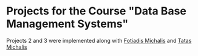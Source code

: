 # Projects for the Course "Data Base Management Systems"

Projects 2 and 3 were implemented along with [Fotiadis Michalis](https://github.com/FotiadisM) and [Tatas Michalis](https://github.com/MichalisTatas)